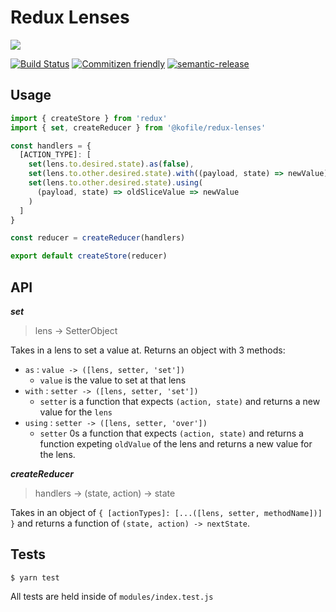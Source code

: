 # Redux Lenses

![](https://cdn.shopify.com/s/files/1/0267/4223/products/i-gotta-wear-shades-t-shirt-teeturtle_large.jpg)

[![Build Status](https://travis-ci.org/kofile/redux-lenses.svg?branch=master)](https://travis-ci.org/kofile/redux-lenses)
[![Commitizen friendly](https://img.shields.io/badge/commitizen-friendly-brightgreen.svg)](http://commitizen.github.io/cz-cli/)
[![semantic-release](https://img.shields.io/badge/%20%20%F0%9F%93%A6%F0%9F%9A%80-semantic--release-e10079.svg)](https://github.com/semantic-release/semantic-release)


## Usage

```js
import { createStore } from 'redux'
import { set, createReducer } from '@kofile/redux-lenses'

const handlers = {
  [ACTION_TYPE]: [
    set(lens.to.desired.state).as(false),
    set(lens.to.other.desired.state).with((payload, state) => newValue),
    set(lens.to.other.desired.state).using(
      (payload, state) => oldSliceValue => newValue
    )
  ]
}

const reducer = createReducer(handlers)

export default createStore(reducer)
```

## API

_**set**_

> lens -> SetterObject

Takes in a lens to set a value at. Returns an object with 3 methods:

* `as` : `value -> ([lens, setter, 'set'])`
    - `value` is the value to set at that lens
* `with` : `setter -> ([lens, setter, 'set'])`
    - `setter` is a function that expects `(action, state)` and returns a new value for the `lens`
* `using` : `setter -> ([lens, setter, 'over'])`
    - `setter` 0s a function that expects `(action, state)` and returns a function expeting `oldValue` of the lens and returns a new value for the lens.

_**createReducer**_

> handlers -> (state, action) -> state

Takes in an object of `{ [actionTypes]: [...([lens, setter, methodName])] }` and returns a function of `(state, action) -> nextState`.

## Tests

```
$ yarn test
```

All tests are held inside of `modules/index.test.js`

